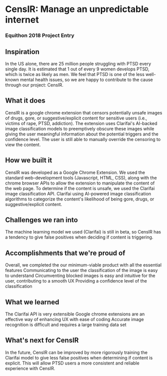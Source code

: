 # CensIR: Manage an unpredictable internet
### Equithon 2018 Project Entry

## Inspiration
In the US alone, there are 25 million people struggling with PTSD every single day. It is estimated that 1 out of every 9 women develops PTSD, which is twice as likely as men. We feel that PTSD is one of the less well-known mental health issues, so we are happy to contribute to the cause through our project: CensIR.

## What it does
CensIR is a google chrome extension that censors potentially unsafe images of drugs, gore, or suggestive/explicit content for sensitive users (i.e., victims of rape, PTSD, addiction). The extension uses Clarifai's AI-backed image classification models to preemptively obscure these images while giving the user meaningful information about the potential triggers and the confidence level. The user is still able to manually override the censoring to view the content.

## How we built it
CensIR was developed as a Google Chrome Extension. We used the standard web-development tools (Javascript, HTML, CSS), along with the chrome browser APIs to allow the extension to manipulate the content of the web page. To determine if the content is unsafe, we used the Clarifai image classification API. Clarifai using AI-powered image classification algorithms to categorize the content's likelihood of being gore, drugs, or suggestive/explicit content.

## Challenges we ran into
The machine learning model we used (Clarifai) is still in beta, so CensIR has a tendency to give false positives when deciding if content is triggering.

## Accomplishments that we're proud of
Overall, we completed the our minimum-viable product with all the essential features
Communicating to the user the classification of the image is easy to understand
Circumventing blocked images is easy and intuitive for the user, contributing to a smooth UX
Providing a confidence level of the classification

## What we learned
The Clarifai API is very extensible
Google chrome extensions are an effective way of enhancing UX with ease of coding
Accurate image recognition is difficult and requires a large training data set

## What's next for CensIR
In the future, CensIR can be improved by more rigorously training the Clarifai model to give less false positives when determining if content is explicit. This will allow PTSD users a more consistent and reliable experience with CensIR.
